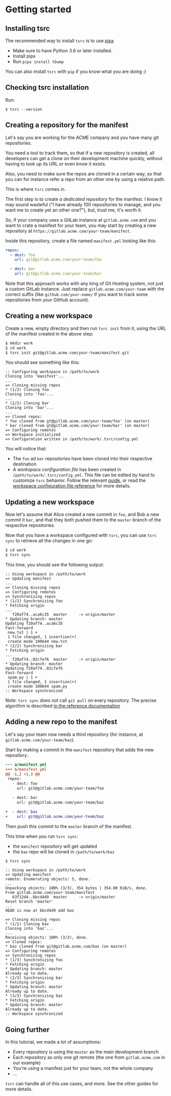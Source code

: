 # Getting started

## Installing tsrc

The recommended way to install `tsrc` is to use [pipx](https://pypa.github.io/pipx/)

* Make sure to have Python 3.6 or later installed.
*  Install pipx
* Run `pipx install tbump`

You can also install `tsrc` with `pip` if you know what you are doing :)

## Checking tsrc installation

Run:

```
$ tsrc --version
```

## Creating a repository for the manifest

Let's say you are working for the ACME company and you have many git repositories.

You need a tool to track them, so that if a new repository is created, all developers
can get a clone on their development machine quickly, without having to look up its URL
or even *know* it exists.

Also, you need to make sure the repos are cloned in a certain way, so that you can
for instance refer a repo from an other one by using a relative path.

This is where `tsrc` comes in.

The first step is to create *a dedicated repository* for the manifest. I know it may sound
wasteful ("I have already 100 repositories to manage, and you want me to create yet an other one?"),
but, trust me, it's worth it.

So, if your company uses a GitLab instance at `gitlab.acme.com` and you want to crate a manifest
for your team, you may start by creating a new repository at `https://gitlab.acme.com/your-team/manifest`.

Inside this repository, create a file named `manifest.yml` looking like this:

```yaml
repos:
  - dest: foo
    url: git@gitlab.acme.com/your-team/foo

  - dest: bar
    url: git@gitlab.acme.com/your-team/bar
```

Note that this approach works with any king of Git Hosting system, not
just a custom GitLab instance. Just replace `gitlab.acme.com/your-team`
with the correct suffix (like `github.com/your-name/` if you want to
track some repositories from your GitHub account).

## Creating a new workspace

Create a new, empty directory and then run `tsrc init` from it, using the URL of
the manifest created in the above step:

```bash
$ mkdir work
$ cd work
$ tsrc init git@gitlab.acme.com/your-team/manifest.git
```

You should see something like this:

```text
:: Configuring workspace in /path/to/work
Cloning into 'manifest'...
...
=> Cloning missing repos
* (1/2) Cloning foo
Cloning into 'foo'...
...
* (2/2) Cloning bar
Cloning into 'bar'...
...
=> Cloned repos:
* foo cloned from gt@gitlab.acme.com/your-team/foo' (on master)
* bar cloned from gt@gitlab.acme.com/your-team/bar' (on master)
=> Configuring remotes
=> Workspace initialized
=> Configuration written in /path/to/work/.tsrc/config.yml
```

You will notice that:

* The `foo` ad `bar` repositories have been cloned into their respective destination
* A *workspace configuration file* has been created in `/path/to/work/.tsrc/config.yml`. This
  file can be edited by hand to customize `tsrc` behavior. Follow the relevant [guide](guide/workspace-config.md),
  or read the [workspace configuration file reference](ref/workspace-config.md) for more details.

## Updating a new workspace

Now let's assume that Alice created a new commit in `foo`, and Bob a new commit it `bar`, and
that they both pushed them to the `master` branch of the respective repositories.

Now that you have a workspace configured with `tsrc`, you can use `tsrc sync` to retrieve all the changes
in one go:

```bash
$ cd work
$ tsrc sync
```

This time, you should see the following output:

```text
:: Using workspace in /path/to/work
=> Updating manifest
...
=> Cloning missing repos
=> Configuring remotes
=> Synchronizing repos
* (1/2) Synchronizing foo
* Fetching origin
...
   f20af74..aca6c35  master     -> origin/master
* Updating branch: master
Updating f20af74..aca6c35
Fast-forward
 new.txt | 1 +
 1 file changed, 1 insertion(+)
 create mode 100644 new.txt
* (2/2) Synchronizing bar
* Fetching origin
...
   f20af74..02cfef6  master     -> origin/master
* Updating branch: master
Updating f20af74..02cfef6
Fast-forward
 spam.py | 1 +
 1 file changed, 1 insertion(+)
 create mode 100644 spam.py
:: Workspace synchronized
```

Note: `tsrc sync` does not call `git pull` on every repository. The precise algorithm is described
[in the reference documentation](ref/sync.md)

## Adding a new repo to the manifest

Let's say your team now needs a third repository (for instance, at `gitlab.acme.com/your-team/baz`).

Start by making a commit in the `manifest` repository that adds the new repository:

```diff
--- a/manifest.yml
+++ b/manifest.yml
@@ -1,2 +1,3 @@
 repos:
   - dest: foo
     url: git@gitlab.acme.com/your-team/foo

   - dest: bar
     url: git@gitlab.acme.com/your-team/baz

+  - dest: baz
+    url: git@gitlab.acme.com/your-team/baz
```

Then push this commit to the `master` branch of the manifest.

This time when you run `tsrc sync`:

* the `manifest` repository will get updated
* the `baz` repo will be cloned in `/path/to/work/baz`

```bash
$ tsrc sync
```

```text
:: Using workspace in /path/to/work
=> Updating manifest
remote: Enumerating objects: 5, done.
...
Unpacking objects: 100% (3/3), 354 bytes | 354.00 KiB/s, done.
From gitlab.acme.com/your-team/manifest
   63f12d4..bbcd4d9  master     -> origin/master
Reset branch 'master'
...
HEAD is now at bbcd4d9 add baz

=> Cloning missing repos
* (1/1) Cloning baz
Cloning into 'baz'...
...
Receiving objects: 100% (3/3), done.
=> Cloned repos:
* baz cloned from git@gitlab.acme.com/bas (on master)
=> Configuring remotes
=> Synchronizing repos
* (1/3) Synchronizing foo
* Fetching origin
* Updating branch: master
Already up to date.
* (2/3) Synchronizing bar
* Fetching origin
* Updating branch: master
Already up to date.
* (3/3) Synchronizing baz
* Fetching origin
* Updating branch: master
Already up to date.
:: Workspace synchronized
```

## Going further

In this tutorial, we made a lot of assumptions:

* Every repository is using the `master` as the main development branch
* Each repository as only one git remote (the one from `gitlab.acme.com` in our example)
* You're using a manifest just for your team, not the whole company
* ...

`tsrc` can handle all of this use cases, and more. See the other guides for more details.

